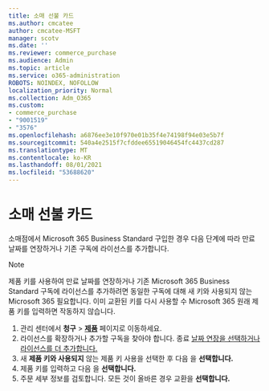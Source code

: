 ```yaml
---
title: 소매 선불 카드
ms.author: cmcatee
author: cmcatee-MSFT
manager: scotv
ms.date: ''
ms.reviewer: commerce_purchase
ms.audience: Admin
ms.topic: article
ms.service: o365-administration
ROBOTS: NOINDEX, NOFOLLOW
localization_priority: Normal
ms.collection: Adm_O365
ms.custom:
- commerce_purchase
- "9001519"
- "3576"
ms.openlocfilehash: a6876ee3e10f970e01b35f4e74198f94e03e5b7f
ms.sourcegitcommit: 540a4e2515f7cfddee65519046454fc4437cd287
ms.translationtype: MT
ms.contentlocale: ko-KR
ms.lasthandoff: 08/01/2021
ms.locfileid: "53688620"
---
```

# <a name="retail-prepaid-card"></a>소매 선불 카드

소매점에서 Microsoft 365 Business Standard 구입한 경우 다음 단계에 따라 만료 날짜를 연장하거나 기존 구독에 라이선스를 추가합니다.

> [!NOTE]
> 제품 키를 사용하여 만료 날짜를 연장하거나 기존 Microsoft 365 Business Standard 구독에 라이선스를 추가하려면 동일한 구독에 대해 새 키와 사용되지 않는 Microsoft 365 필요합니다. 이미 교환된 키를 다시 사용할 수 Microsoft 365 원래 제품 키를 입력하면 작동하지 않습니다.

1. 관리 센터에서 **청구** > **[제품](https://go.microsoft.com/fwlink/p/?linkid=842054)** 페이지로 이동하세요.
2. 라이선스를 확장하거나 추가할 구독을 찾아야 합니다. 종료 [날짜 연장을 선택하거나](https://go.microsoft.com/fwlink/p/?linkid=842054) [라이선스를 더 추가합니다.](https://go.microsoft.com/fwlink/p/?linkid=842054)
3. 새 **제품 키와 사용되지** 않는 제품 키 사용을 선택한 후 다음 을 **선택합니다.**
4. 제품 키를 입력하고 다음 을 **선택합니다.**
5. 주문 세부 정보를 검토합니다. 모든 것이 올바른 경우 교환을 **선택합니다.**